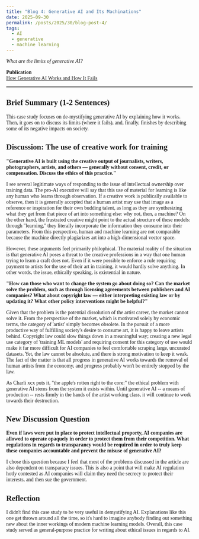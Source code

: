 ```yaml
---
title: "Blog 4: Generative AI and Its Machinations"
date: 2025-09-30
permalink: /posts/2025/30/blog-post-4/
tags:
  - AI
  - generative
  - machine learning
---
```


<style>
	.serif, #serif, h1, h2, h3, h4, h5, h6, h7, h8, h9, p, meta, li {
		font-family: Georgia, "Times New Roman", Times, serif;
	}
</style>


*What are the limits of generative AI?*

**Publication**  
[How Generative AI Works and How It Fails](https://mit-serc.pubpub.org/pub/f3o5mpn6/release/1?readingCollection=3a6c54f1)

<hr style="background-color: #000; border: none; height: 2px">

## Brief Summary (1-2 Sentences)
This case study focuses on de-mystifying generative AI by explaining how it works. Then, it goes on to discuss its limits (where it fails), and, finally, finishes by describing some of its negative impacts on society.

## Discussion: The use of creative work for training
**"Generative AI is built using the creative output of journalists, writers, photographers, artists, and others — generally without consent, credit, or compensation. Discuss the ethics of this practice."**

I see several legitimate ways of responding to the issue of intellectual ownership over training data. The pro-AI executive will say that this use of material for learning is like any human who learns through observation. If a creative work is publically available to observe, then it is generally accepted that a human artist may use that image as a reference or inspiration for their own budding talent, as long as they are synthesizing what they get from that piece of art into something else: why not, then, a machine? On the other hand, the frustrated creative might point to the actual structure of these models: through "learning," they literally incorporate the information they consume into their parameters. From this perspective, human and machine learning are not comparable because the machine directly plagiarizes art into a high-dimensional vector space. 

However, these arguments feel primarily philophical. The material reality of the situation is that generative AI poses a threat to the creative professions in a way that one human trying to learn a craft does not. Even if it were possible to enforce a rule requiring payment to artists for the use of their art in training, it would hardly solve anything. In other words, the issue, ethically speaking, is existential in nature.

**"How can those who want to change the system go about doing so? Can the market solve the problem, such as through licensing agreements between publishers and AI companies? What about copyright law — either interpreting existing law or by updating it? What other policy interventions might be helpful?"**

Given that the problem is the potential dissolution of the artist career, the market cannot solve it. From the perspective of the market, which is motivated solely by economic terms, the category of 'artist' simply becomes obsolete. In the pursuit of a more productive way of fulfilling society's desire to consume art, it is happy to leave artists behind. Copyright law could slow things down in a meaningful way; creating a new legal use category of 'training ML models' and requiring consent for this category of use would make it far more difficult for AI companies to feel comfortable scraping large, uncurated datasets. Yet, the law cannot be absolute, and there is strong motivation to keep it weak. The fact of the matter is that all progress in generative AI works towards the removal of human artists from the economy, and progress probably won't be entirely stopped by the law. 

As Charli xcx puts it, "the apple's rotten right to the core:" the ethical problem with generative AI stems from the system it exists within. Until generative AI -- a means of production -- rests firmly in the hands of the artist working class, it will continue to work towards their destruction.

## New Discussion Question
**Even if laws were put in place to protect intellectual proporty, AI companies are allowed to operate opaquely in order to protect them from their competition. What regulations in regards to transparancy would be required in order to truly keep these companies accountable and prevent the misuse of generative AI?**

I chose this question because I feel that most of the problems discussed in the article are also dependent on transparacy issues. This is also a point that will make AI regulation hotly contested as AI companies will claim they need the secrecy to protect their interests, and then sue the government. 

## Reflection
I didn't find this case study to be very useful in demystifying AI. Explanations like this one get thrown around all the time, so it's hard to imagine anybody finding out something new about the inner workings of modern machine learning models. Overall, this case study served as general-purpose practice for writing about ethical issues in regards to AI.